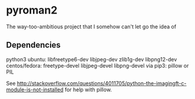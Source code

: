 pyroman2
========

The way-too-ambitious project that I somehow can't let go the idea of


Dependencies
------------

python3
ubuntu: libfreetype6-dev libjpeg-dev zlib1g-dev libpng12-dev
centos/fedora: freetype-devel libjpeg-devel libpng-devel
via pip3: pillow or PIL

See http://stackoverflow.com/questions/4011705/python-the-imagingft-c-module-is-not-installed for help with pillow.
